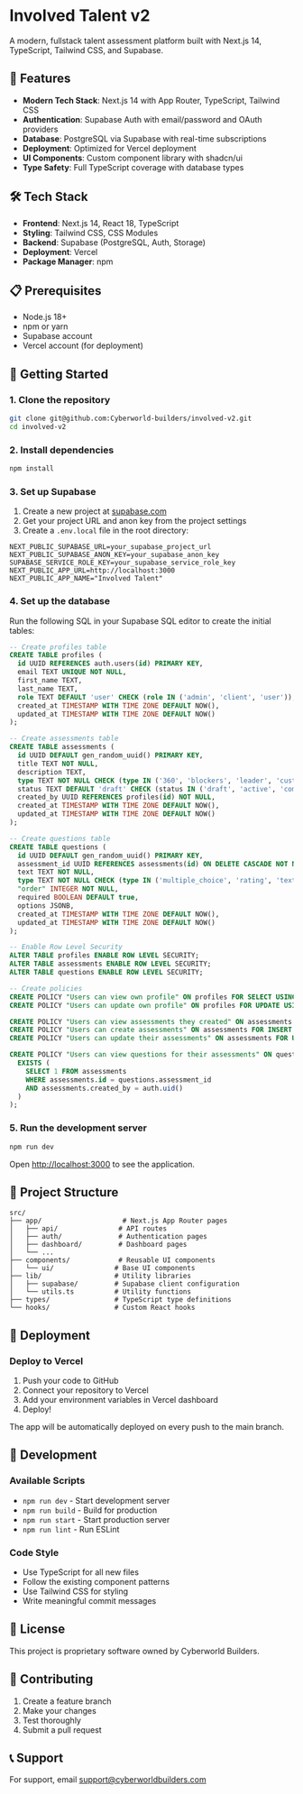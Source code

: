 # Involved Talent v2

A modern, fullstack talent assessment platform built with Next.js 14, TypeScript, Tailwind CSS, and Supabase.

## 🚀 Features

- **Modern Tech Stack**: Next.js 14 with App Router, TypeScript, Tailwind CSS
- **Authentication**: Supabase Auth with email/password and OAuth providers
- **Database**: PostgreSQL via Supabase with real-time subscriptions
- **Deployment**: Optimized for Vercel deployment
- **UI Components**: Custom component library with shadcn/ui
- **Type Safety**: Full TypeScript coverage with database types

## 🛠️ Tech Stack

- **Frontend**: Next.js 14, React 18, TypeScript
- **Styling**: Tailwind CSS, CSS Modules
- **Backend**: Supabase (PostgreSQL, Auth, Storage)
- **Deployment**: Vercel
- **Package Manager**: npm

## 📋 Prerequisites

- Node.js 18+ 
- npm or yarn
- Supabase account
- Vercel account (for deployment)

## 🚀 Getting Started

### 1. Clone the repository

```bash
git clone git@github.com:Cyberworld-builders/involved-v2.git
cd involved-v2
```

### 2. Install dependencies

```bash
npm install
```

### 3. Set up Supabase

1. Create a new project at [supabase.com](https://supabase.com)
2. Get your project URL and anon key from the project settings
3. Create a `.env.local` file in the root directory:

```env
NEXT_PUBLIC_SUPABASE_URL=your_supabase_project_url
NEXT_PUBLIC_SUPABASE_ANON_KEY=your_supabase_anon_key
SUPABASE_SERVICE_ROLE_KEY=your_supabase_service_role_key
NEXT_PUBLIC_APP_URL=http://localhost:3000
NEXT_PUBLIC_APP_NAME="Involved Talent"
```

### 4. Set up the database

Run the following SQL in your Supabase SQL editor to create the initial tables:

```sql
-- Create profiles table
CREATE TABLE profiles (
  id UUID REFERENCES auth.users(id) PRIMARY KEY,
  email TEXT UNIQUE NOT NULL,
  first_name TEXT,
  last_name TEXT,
  role TEXT DEFAULT 'user' CHECK (role IN ('admin', 'client', 'user')),
  created_at TIMESTAMP WITH TIME ZONE DEFAULT NOW(),
  updated_at TIMESTAMP WITH TIME ZONE DEFAULT NOW()
);

-- Create assessments table
CREATE TABLE assessments (
  id UUID DEFAULT gen_random_uuid() PRIMARY KEY,
  title TEXT NOT NULL,
  description TEXT,
  type TEXT NOT NULL CHECK (type IN ('360', 'blockers', 'leader', 'custom')),
  status TEXT DEFAULT 'draft' CHECK (status IN ('draft', 'active', 'completed', 'archived')),
  created_by UUID REFERENCES profiles(id) NOT NULL,
  created_at TIMESTAMP WITH TIME ZONE DEFAULT NOW(),
  updated_at TIMESTAMP WITH TIME ZONE DEFAULT NOW()
);

-- Create questions table
CREATE TABLE questions (
  id UUID DEFAULT gen_random_uuid() PRIMARY KEY,
  assessment_id UUID REFERENCES assessments(id) ON DELETE CASCADE NOT NULL,
  text TEXT NOT NULL,
  type TEXT NOT NULL CHECK (type IN ('multiple_choice', 'rating', 'text', 'boolean')),
  "order" INTEGER NOT NULL,
  required BOOLEAN DEFAULT true,
  options JSONB,
  created_at TIMESTAMP WITH TIME ZONE DEFAULT NOW(),
  updated_at TIMESTAMP WITH TIME ZONE DEFAULT NOW()
);

-- Enable Row Level Security
ALTER TABLE profiles ENABLE ROW LEVEL SECURITY;
ALTER TABLE assessments ENABLE ROW LEVEL SECURITY;
ALTER TABLE questions ENABLE ROW LEVEL SECURITY;

-- Create policies
CREATE POLICY "Users can view own profile" ON profiles FOR SELECT USING (auth.uid() = id);
CREATE POLICY "Users can update own profile" ON profiles FOR UPDATE USING (auth.uid() = id);

CREATE POLICY "Users can view assessments they created" ON assessments FOR SELECT USING (auth.uid() = created_by);
CREATE POLICY "Users can create assessments" ON assessments FOR INSERT WITH CHECK (auth.uid() = created_by);
CREATE POLICY "Users can update their assessments" ON assessments FOR UPDATE USING (auth.uid() = created_by);

CREATE POLICY "Users can view questions for their assessments" ON questions FOR SELECT USING (
  EXISTS (
    SELECT 1 FROM assessments 
    WHERE assessments.id = questions.assessment_id 
    AND assessments.created_by = auth.uid()
  )
);
```

### 5. Run the development server

```bash
npm run dev
```

Open [http://localhost:3000](http://localhost:3000) to see the application.

## 📁 Project Structure

```
src/
├── app/                    # Next.js App Router pages
│   ├── api/               # API routes
│   ├── auth/              # Authentication pages
│   ├── dashboard/         # Dashboard pages
│   └── ...
├── components/            # Reusable UI components
│   └── ui/               # Base UI components
├── lib/                  # Utility libraries
│   ├── supabase/         # Supabase client configuration
│   └── utils.ts          # Utility functions
├── types/                # TypeScript type definitions
└── hooks/                # Custom React hooks
```

## 🚀 Deployment

### Deploy to Vercel

1. Push your code to GitHub
2. Connect your repository to Vercel
3. Add your environment variables in Vercel dashboard
4. Deploy!

The app will be automatically deployed on every push to the main branch.

## 🔧 Development

### Available Scripts

- `npm run dev` - Start development server
- `npm run build` - Build for production
- `npm run start` - Start production server
- `npm run lint` - Run ESLint

### Code Style

- Use TypeScript for all new files
- Follow the existing component patterns
- Use Tailwind CSS for styling
- Write meaningful commit messages

## 📝 License

This project is proprietary software owned by Cyberworld Builders.

## 🤝 Contributing

1. Create a feature branch
2. Make your changes
3. Test thoroughly
4. Submit a pull request

## 📞 Support

For support, email support@cyberworldbuilders.com